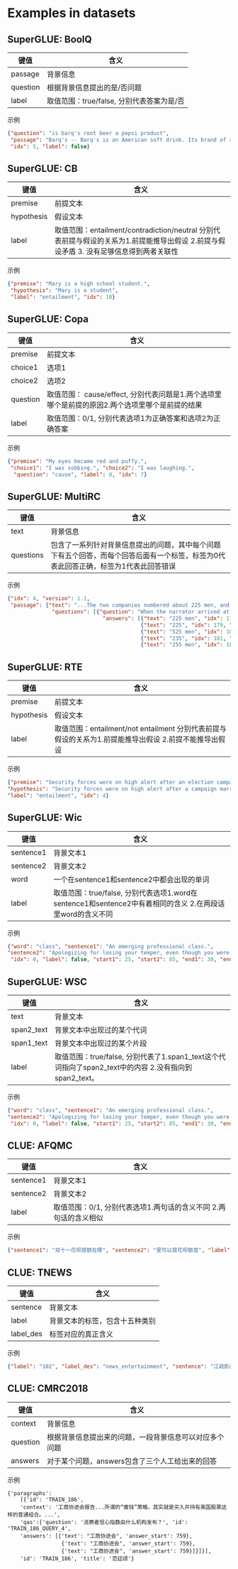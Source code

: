 # Examples in datasets

## SuperGLUE: BoolQ
| 键值                          | 含义  |
|------------------------------|----------|
| passage                      | 背景信息  |
| question                     |  根据背景信息提出的是/否问题  |
| label                        | 取值范围：true/false, 分别代表答案为是/否 |
示例
```json
{"question": "is barq's root beer a pepsi product", 
 "passage": "Barq's -- Barq's is an American soft drink. Its brand of root beer is notable for having caffeine. Barq's, created by Edward Barq and bottled since the turn of the 20th century, is owned by the Barq family but bottled by the Coca-Cola Company. It was known as Barq's Famous Olde Tyme Root Beer until 2012.", 
 "idx": 5, "label": false}
```

## SuperGLUE: CB
| 键值                          | 含义  |
|------------------------------|----------|
| premise                      | 前提文本  |
| hypothesis                     |  假设文本  |
| label                        |取值范围：entailment/contradiction/neutral 分别代表前提与假设的关系为1.前提能推导出假设 2.前提与假设矛盾 3. 没有足够信息得到两者关联性<br /> |
示例
```json
{"premise": "Mary is a high school student.",
 "hypothesis": "Mary is a student",
 "label": "entailment", "idx": 10}
```

## SuperGLUE: Copa
| 键值                          | 含义  |
|------------------------------|----------|
| premise                      | 前提文本  |
| choice1                      |  选项1  |
| choice2                      |选项2|
| question                      | 取值范围： cause/effect, 分别代表问题是1.两个选项里哪个是前提的原因2.两个选项里哪个是前提的结果  |
| label                     | 取值范围：0/1, 分别代表选项1为正确答案和选项2为正确答案  |
示例
```json
{"premise": "My eyes became red and puffy.",
 "choice1": "I was sobbing.", "choice2": "I was laughing.",
  "question": "cause", "label": 0, "idx": 7}
```

## SuperGLUE: MultiRC
| 键值                          | 含义  |
|------------------------------|----------|
| text                      | 背景信息  |
| questions         |  包含了一系列针对背景信息提出的问题，其中每个问题下有五个回答，而每个回答后面有一个标签，标签为0代表此回答正确，标签为1代表此回答错误  |
示例
```json
{"idx": 4, "version": 1.1, 
 "passage": {"text": "...The two companies numbered about 225 men, and were commanded by General John E. Ross, a veteran Indian fighter... ", 
              "questions": [{"question": "When the narrator arrived at the headquarters, approximately how many men were present?", 
                              "answers": [{"text": "225 men", "idx": 178, "label": 1}, 
                                          {"text": "225", "idx": 179, "label": 1}, 
                                          {"text": "525 men", "idx": 180, "label": 0}, 
                                          {"text": "235", "idx": 181, "label": 0}, 
                                          {"text": "255 men", "idx": 182, "label": 0}], "idx": 41}]}}
```


## SuperGLUE: RTE
| 键值                          | 含义  |
|------------------------------|----------|
| premise                      | 前提文本  |
| hypothesis                     |  假设文本  |
| label                        |取值范围：entailment/not entailment 分别代表前提与假设的关系为1.前提能推导出假设 2.前提不能推导出假设|
示例
```json
{"premise": "Security forces were on high alert after an election campaign in which more than 1,000 people, including seven election candidates, have been killed.", 
"hypothesis": "Security forces were on high alert after a campaign marred by violence.", 
"label": "entailment", "idx": 4}
```


## SuperGLUE: Wic
| 键值                          | 含义  |
|------------------------------|----------|
| sentence1                      | 背景文本1  |
| sentence2                      |  背景文本2  |
| word                      | 一个在sentence1和sentence2中都会出现的单词 |
| label                     | 取值范围：true/false, 分别代表选项1.word在sentence1和sentence2中有着相同的含义 2.在两段话里word的含义不同  |
示例
```json
{"word": "class", "sentence1": "An emerging professional class.", 
"sentence2": "Apologizing for losing your temper, even though you were badly provoked, showed real class.",
 "idx": 0, "label": false, "start1": 25, "start2": 85, "end1": 30, "end2": 90, "version": 1.1}
```

## SuperGLUE: WSC
| 键值                          | 含义                                                                         |
|------------------------------|----------------------------------------------------------------------------|
| text                        | 背景文本                                                                       |
| span2_text                      | 背景文本中出现过的某个代词                                                              |
| span1_text                      | 背景文本中出现过的某个片段                                                              |
| label                     | 取值范围：true/false, 分别代表了1.span1_text这个代词指向了span2_text中的内容 2.没有指向到span2_text。 |
示例
```json
{"word": "class", "sentence1": "An emerging professional class.", 
"sentence2": "Apologizing for losing your temper, even though you were badly provoked, showed real class.",
 "idx": 0, "label": false, "start1": 25, "start2": 85, "end1": 30, "end2": 90, "version": 1.1}
```

## CLUE: AFQMC
| 键值                          | 含义  |
|------------------------------|----------|
| sentence1                      | 背景文本1  |
| sentence2                      |  背景文本2  |
| label                     | 取值范围：0/1, 分别代表选项1.两句话的含义不同 2.两句话的含义相似  |
示例
```json
{"sentence1": "双十一花呗提额在哪", "sentence2": "里可以提花呗额度", "label": "0"}
```

## CLUE: TNEWS
| 键值                          | 含义  |
|------------------------------|----------|
| sentence                      | 背景文本  |
| label                      |  背景文本的标签，包含十五种类别   |
| label_des                     |  标签对应的真正含义  |
示例
```json
{"label": "102", "label_des": "news_entertainment", "sentence": "江疏影甜甜圈自拍，迷之角度竟这么好看，美吸引一切事物"}
```


## CLUE: CMRC2018
| 键值                          | 含义  |
|------------------------------|----------|
| context                      | 背景信息  |
| question                      |  根据背景信息提出来的问题，一段背景信息可以对应多个问题   |
| answers                    |  对于某个问题，answers包含了三个人工给出来的回答  |
示例
```
{'paragraphs': 
    [{'id': 'TRAIN_186', 
    'context': '工商协进会报告...所谓的“傻钱”策略，其实就是买入并持有美国股票这样的普通组合。...',
    'qas':{'question': '消费者信心指数由什么机构发布？', 'id': 'TRAIN_186_QUERY_4', 
    'answers': [{'text': "工商协进会", 'answer_start': 759},
                 {'text': "工商协进会", 'answer_start': 759},
                 {'text': "工商协进会", 'answer_start': 759}]}]}], 
    'id': 'TRAIN_186', 'title': '范廷颂'}
```